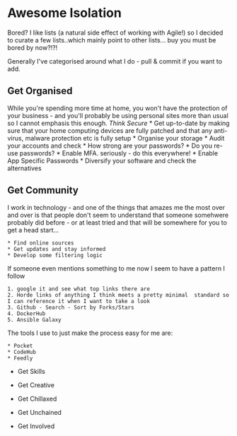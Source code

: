 

# Awesome Isolation
Bored? I like lists (a natural side effect of working with Agile!) so I decided to curate a few lists..which mainly point to other lists... buy you must be bored by now?!?!

Generally I've categorised around what I do - pull & commit if you want to add.


## Get Organised
While you're spending more time at home, you won't have the protection of your business - and you'll probably be using personal sites more than usual so I cannot emphasis this enough. *Think Secure*
	* Get up-to-date by making sure that your home computing devices are fully patched and that any anti-virus, malware protection etc is fully setup
	* Organise your storage
	* Audit your accounts and check 
		* How strong are your passwords?
		* Do you re-use passwords?
		* Enable MFA. seriously - do this everywhere!
		* Enable App Specific Passwords
	* Diversify your software and check the alternatives

## Get Community

I work in technology - and one of the things that amazes me the most over and over is that people don't seem to understand that someone somehwere probably did <insert any tech task> before - or at least tried and that will be somewhere for you to get a head start... 

	* Find online sources
	* Get updates and stay informed
	* Develop some filtering logic

If someone even mentions something to me now I seem to have a pattern I follow

	1. google it and see what top links there are
	2. Horde links of anything I think meets a pretty minimal  standard so I can reference it when I want to take a look
	3. Github - Search - Sort by Forks/Stars
	4. DockerHub 
	5. Ansible Galaxy

The tools I use to just make the process easy for me are:

	* Pocket
	* CodeHub
	* Feedly

* Get Skills

* Get Creative

* Get Chillaxed

* Get Unchained

* Get Involved
